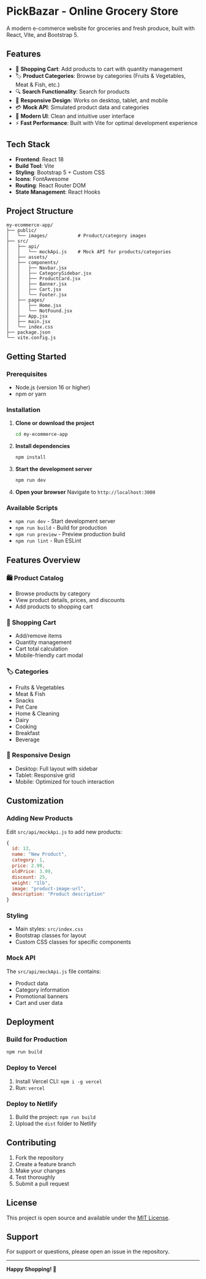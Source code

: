 # PickBazar - Online Grocery Store

A modern e-commerce website for groceries and fresh produce, built with React, Vite, and Bootstrap 5.

## Features

- 🛒 **Shopping Cart**: Add products to cart with quantity management
- 🏷️ **Product Categories**: Browse by categories (Fruits & Vegetables, Meat & Fish, etc.)
- 🔍 **Search Functionality**: Search for products
- 📱 **Responsive Design**: Works on desktop, tablet, and mobile
- 💳 **Mock API**: Simulated product data and categories
- 🎨 **Modern UI**: Clean and intuitive user interface
- ⚡ **Fast Performance**: Built with Vite for optimal development experience

## Tech Stack

- **Frontend**: React 18
- **Build Tool**: Vite
- **Styling**: Bootstrap 5 + Custom CSS
- **Icons**: FontAwesome
- **Routing**: React Router DOM
- **State Management**: React Hooks

## Project Structure

```
my-ecommerce-app/
├── public/
│   └── images/           # Product/category images
├── src/
│   ├── api/
│   │   └── mockApi.js    # Mock API for products/categories
│   ├── assets/
│   ├── components/
│   │   ├── Navbar.jsx
│   │   ├── CategorySidebar.jsx
│   │   ├── ProductCard.jsx
│   │   ├── Banner.jsx
│   │   ├── Cart.jsx
│   │   └── Footer.jsx
│   ├── pages/
│   │   ├── Home.jsx
│   │   └── NotFound.jsx
│   ├── App.jsx
│   ├── main.jsx
│   └── index.css
├── package.json
└── vite.config.js
```

## Getting Started

### Prerequisites

- Node.js (version 16 or higher)
- npm or yarn

### Installation

1. **Clone or download the project**
   ```bash
   cd my-ecommerce-app
   ```

2. **Install dependencies**
   ```bash
   npm install
   ```

3. **Start the development server**
   ```bash
   npm run dev
   ```

4. **Open your browser**
   Navigate to `http://localhost:3000`

### Available Scripts

- `npm run dev` - Start development server
- `npm run build` - Build for production
- `npm run preview` - Preview production build
- `npm run lint` - Run ESLint

## Features Overview

### 🛍️ Product Catalog
- Browse products by category
- View product details, prices, and discounts
- Add products to shopping cart

### 🛒 Shopping Cart
- Add/remove items
- Quantity management
- Cart total calculation
- Mobile-friendly cart modal

### 🏷️ Categories
- Fruits & Vegetables
- Meat & Fish
- Snacks
- Pet Care
- Home & Cleaning
- Dairy
- Cooking
- Breakfast
- Beverage

### 📱 Responsive Design
- Desktop: Full layout with sidebar
- Tablet: Responsive grid
- Mobile: Optimized for touch interaction

## Customization

### Adding New Products
Edit `src/api/mockApi.js` to add new products:

```javascript
{
  id: 13,
  name: "New Product",
  category: 1,
  price: 2.99,
  oldPrice: 3.99,
  discount: 25,
  weight: "1lb",
  image: "product-image-url",
  description: "Product description"
}
```

### Styling
- Main styles: `src/index.css`
- Bootstrap classes for layout
- Custom CSS classes for specific components

### Mock API
The `src/api/mockApi.js` file contains:
- Product data
- Category information
- Promotional banners
- Cart and user data

## Deployment

### Build for Production
```bash
npm run build
```

### Deploy to Vercel
1. Install Vercel CLI: `npm i -g vercel`
2. Run: `vercel`

### Deploy to Netlify
1. Build the project: `npm run build`
2. Upload the `dist` folder to Netlify

## Contributing

1. Fork the repository
2. Create a feature branch
3. Make your changes
4. Test thoroughly
5. Submit a pull request

## License

This project is open source and available under the [MIT License](LICENSE).

## Support

For support or questions, please open an issue in the repository.

---

**Happy Shopping! 🛒**
